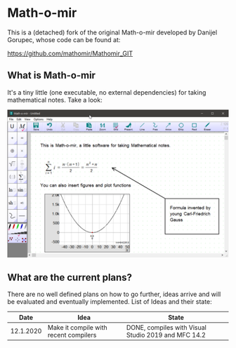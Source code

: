 # Math-o-mir

This is a (detached) fork of the original Math-o-mir developed by Danijel Gorupec, whose code can be found at:

https://github.com/mathomir/Mathomir_GIT

## What is Math-o-mir

It's a tiny little (one executable, no external dependencies) for taking mathematical notes. Take a look:

![Screenshot](https://raw.githubusercontent.com/egrath/Mathomir/master/Mathomir-Screenshot01.png)

## What are the current plans?

There are no well defined plans on how to go further, ideas arrive and will be evaluated and eventually implemented.
List of Ideas and their state:

Date | Idea | State
-----|------|------
12.1.2020 | Make it compile with recent compilers | DONE, compiles with Visual Studio 2019 and MFC 14.2
